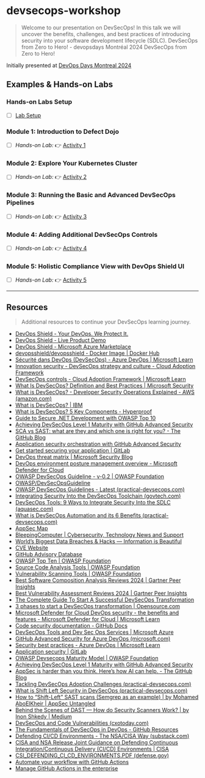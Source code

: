 # devsecops-workshop
> Welcome to our presentation on DevSecOps! In this talk we will uncover the benefits, challenges, and best practices of introducing security into your software development lifecycle (SDLC). DevSecOps from Zero to Hero! - devopsdays Montréal 2024 DevSecOps from Zero to Hero!

Initially presented at [DevOps Days Montreal 2024](https://devopsdays.org/events/2024-montreal/welcome/)

## Examples & Hands-on Labs

### Hands-on Labs Setup
- [ ] [Lab Setup](/labs/setup.md)

### Module 1: Introduction to Defect Dojo
- [ ] _Hands-on Lab:_ :point_right: [Activity 1](/labs/lab01.md)

### Module 2: Explore Your Kubernetes Cluster
- [ ] _Hands-on Lab:_ :point_right: [Activity 2](/labs/lab02.md)

### Module 3: Running the Basic and Advanced DevSecOps Pipelines
- [ ] _Hands-on Lab:_ :point_right: [Activity 3](/labs/lab03.md)

### Module 4: Adding Additional DevSecOps Controls
- [ ] _Hands-on Lab:_ :point_right: [Activity 4](/labs/lab04.md)

### Module 5: Holistic Compliance View with DevOps Shield UI
- [ ] _Hands-on Lab:_ :point_right: [Activity 5](/labs/lab05.md)


---

## Resources
> Additional resources to continue your DevSecOps learning journey.

- [DevOps Shield - Your DevOps. We Protect It.](https://www.devopsshield.com/)[](https://demo.devopsshield.com/)
- [DevOps Shield - Live Product Demo](https://demo.devopsshield.com/)
- [DevOps Shield - Microsoft Azure Marketplace](https://azuremarketplace.microsoft.com/en-us/marketplace/apps/cad4devopsinc1662079207461.devops-shield?src=product&mktcmpid=header)
- [devopsshield/devopsshield - Docker Image | Docker Hub](https://hub.docker.com/r/devopsshield/devopsshield)
- [Sécurité dans DevOps (DevSecOps) - Azure DevOps | Microsoft Learn](https://learn.microsoft.com/fr-ca/devops/operate/security-in-devops)
- [Innovation security - DevSecOps strategy and culture - Cloud Adoption Framework](https://learn.microsoft.com/en-ca/azure/cloud-adoption-framework/secure/innovation-security)
- [DevSecOps controls - Cloud Adoption Framework | Microsoft Learn](https://learn.microsoft.com/en-ca/azure/cloud-adoption-framework/secure/devsecops-controls)
- [What Is DevSecOps? Definition and Best Practices | Microsoft Security](https://www.microsoft.com/en-us/security/business/security-101/what-is-devsecops)
- [What is DevSecOps? - Developer Security Operations Explained - AWS (amazon.com)](https://aws.amazon.com/what-is/devsecops/)
- [What is DevSecOps? | IBM](https://www.ibm.com/topics/devsecops) 
- [What is DevSecOps? 5 Key Components - Hyperproof](https://hyperproof.io/resource/devsecops/)
- [Guide to Secure .NET Development with OWASP Top 10](https://learn.microsoft.com/fr-ca/training/modules/owasp-top-10-for-dotnet-developers/)
- [Achieving DevSecOps Level 1 Maturity with GitHub Advanced Security](https://github.blog/2020-08-06-achieving-devsecops-maturity-with-a-developer-first-community-driven-approach/)
- [SCA vs SAST: what are they and which one is right for you? - The GitHub Blog](https://github.blog/2022-09-09-sca-vs-sast-what-are-they-and-which-one-is-right-for-you/)[](https://github.blog/2023-03-08-application-security-orchestration-with-github-advanced-security/)
- [Application security orchestration with GitHub Advanced Security](https://github.blog/2023-03-08-application-security-orchestration-with-github-advanced-security/)[](https://www.microsoft.com/en-us/security/blog/2023/04/06/devops-threat-matrix/)
- [Get started securing your application | GitLab](https://docs.gitlab.com/ee/user/application_security/get-started-security.html)[](https://www.microsoft.com/en-us/security/blog/2023/04/06/devops-threat-matrix/)
- [DevOps threat matrix | Microsoft Security Blog](https://www.microsoft.com/en-us/security/blog/2023/04/06/devops-threat-matrix/)
- [DevOps environment posture management overview - Microsoft Defender for Cloud](https://learn.microsoft.com/en-us/azure/defender-for-cloud/concept-devops-environment-posture-management-overview) 
- [OWASP DevSecOps Guideline - v-0.2 | OWASP Foundation](https://owasp.org/www-project-devsecops-guideline/latest/02f-Container-Vulnerability-Scanning)
- [OWASP/DevSecOpsGuideline](https://github.com/OWASP/DevSecOpsGuideline)
- [OWASP DevSecOps Guidelines - Latest (practical-devsecops.com)](https://www.practical-devsecops.com/owasp-devsecops-guidelines/)
- [Integrating Security Into the DevSecOps Toolchain (govtech.com)](https://insider.govtech.com/california/sponsored/integrating-security-into-the-devsecops-toolchain.html)
- [DevSecOps Tools: 9 Ways to Integrate Security Into the SDLC (aquasec.com)](https://www.aquasec.com/cloud-native-academy/devsecops/devsecops-tools/)
- [What is DevSecOps Automation and its 6 Benefits (practical-devsecops.com)](https://www.practical-devsecops.com/devsecops-automation/)
- [AppSec Map](https://appsecmap.com/AppSecMap)
- [BleepingComputer | Cybersecurity, Technology News and Support](https://www.bleepingcomputer.com/)
- [World’s Biggest Data Breaches & Hacks — Information is Beautiful](https://informationisbeautiful.net/visualizations/worlds-biggest-data-breaches-hacks/)
- [CVE Website](https://www.cve.org/)
- [GitHub Advisory Database](https://github.com/advisories)
- [OWASP Top Ten | OWASP Foundation](https://owasp.org/www-project-top-ten/)
- [Source Code Analysis Tools | OWASP Foundation](https://owasp.org/www-community/Source_Code_Analysis_Tools)
- [Vulnerability Scanning Tools | OWASP Foundation](https://owasp.org/www-community/Vulnerability_Scanning_Tools)
- [Best Software Composition Analysis Reviews 2024 | Gartner Peer Insights](https://www.gartner.com/reviews/market/software-composition-analysis-sca) 
- [Best Vulnerability Assessment Reviews 2024 | Gartner Peer Insights](https://www.gartner.com/reviews/market/vulnerability-assessment)
- [The Complete Guide To Start A Successful DevSecOps Transformation](https://thei4group.com/the-complete-guide-to-start-a-successful-devsecops-transformation/)
- [3 phases to start a DevSecOps transformation | Opensource.com](https://opensource.com/article/21/10/first-phases-devsecops-transformation)
- [Microsoft Defender for Cloud DevOps security - the benefits and features - Microsoft Defender for Cloud | Microsoft Learn](https://learn.microsoft.com/en-us/azure/defender-for-cloud/defender-for-devops-introduction)
- [Code security documentation - GitHub Docs](https://docs.github.com/en/code-security)
- [DevSecOps Tools and Dev Sec Ops Services | Microsoft Azure](https://azure.microsoft.com/en-us/solutions/devsecops/)
- [GitHub Advanced Security for Azure DevOps (microsoft.com)](https://azure.microsoft.com/en-us/products/devops/github-advanced-security)
- [Security best practices - Azure DevOps | Microsoft Learn](https://learn.microsoft.com/en-us/azure/devops/organizations/security/security-best-practices?view=azure-devops)[](https://docs.gitlab.com/ee/user/application_security/)
- [Application security | GitLab](https://docs.gitlab.com/ee/user/application_security/)
- [OWASP Devsecops Maturity Model | OWASP Foundation](https://owasp.org/www-project-devsecops-maturity-model/)
- [Achieving DevSecOps Level 1 Maturity with GitHub Advanced Security](https://github.blog/2020-08-06-achieving-devsecops-maturity-with-a-developer-first-community-driven-approach/)
- [AppSec is harder than you think. Here’s how AI can help. - The GitHub Blog](https://github.blog/2024-02-06-appsec-is-harder-than-you-think-heres-how-ai-can-help/)
- [Tackling DevSecOps Adoption Challenges (practical-devsecops.com)](https://www.practical-devsecops.com/tackling-devsecops-adoption-challenges/)
- [What is Shift Left Security in DevSecOps (practical-devsecops.com)](https://www.practical-devsecops.com/what-is-shift-left-security/)
- [How to “Shift-Left” SAST scans (Semgrep as an example) | by Mohamed AboElKheir | AppSec Untangled](https://medium.com/appsec-untangled/how-to-shift-left-sast-scans-semgrep-as-an-example-56f4428c31d3)
- [Behind the Scenes of DAST — How do Security Scanners Work? | by Inon Shkedy | Medium](https://inonst.medium.com/behind-the-scenes-of-dast-how-do-security-scanners-work-65572b72bddb)
- [DevSecOps and Code Vulnerabilities (cxotoday.com)](https://cxotoday.com/news-analysis/devsecops-and-code-vulnerabilities/)
- [The Fundamentals of DevSecOps in DevOps - GitHub Resources](https://resources.github.com/devops/fundamentals/devsecops/)
- [Defending CI/CD Environments - The NSA/CISA Way (substack.com)](https://resilientcyber.substack.com/p/defending-cicd-environments-the-nsacisa)
- [CISA and NSA Release Joint Guidance on Defending Continuous Integration/Continuous Delivery (CI/CD) Environments | CISA](https://www.cisa.gov/news-events/alerts/2023/06/28/cisa-and-nsa-release-joint-guidance-defending-continuous-integrationcontinuous-delivery-cicd)
- [CSI\_DEFENDING\_CI\_CD\_ENVIRONMENTS.PDF (defense.gov)](https://media.defense.gov/2023/Jun/28/2003249466/-1/-1/0/CSI_DEFENDING_CI_CD_ENVIRONMENTS.PDF)
- [Automate your workflow with GitHub Actions](https://learn.microsoft.com/en-us/training/paths/automate-workflow-github-actions/)
- [Manage GitHub Actions in the enterprise](https://learn.microsoft.com/en-us/training/modules/manage-github-actions-enterprise/)
